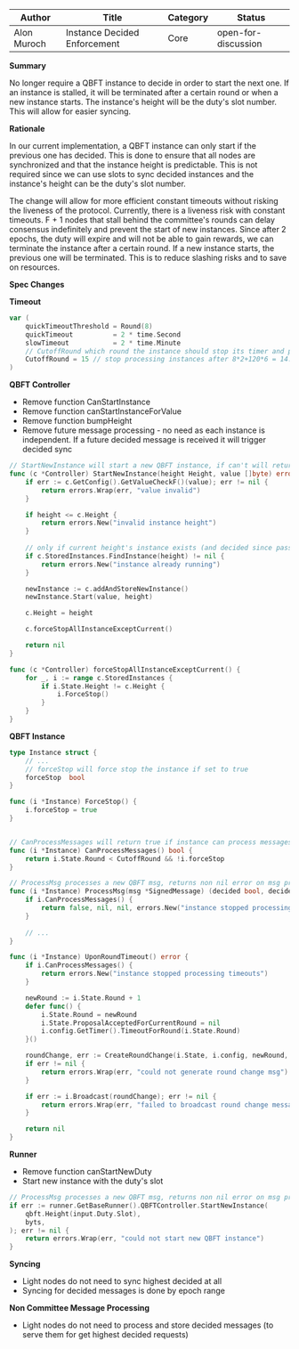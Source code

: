 | Author      | Title                        | Category | Status |
|-------------|------------------------------|----------|--------|
| Alon Muroch | Instance Decided Enforcement | Core     | open-for-discussion  |

**Summary**

No longer require a QBFT instance to decide in order to start the next one.
If an instance is stalled, it will be terminated after a certain round or when a new instance starts.
The instance's height will be the duty's slot number. This will allow for easier syncing.

**Rationale**

In our current implementation, a QBFT instance can only start if the previous one has decided.
This is done to ensure that all nodes are synchronized and that the instance height is predictable.
This is not required since we can use slots to sync decided instances and the instance's height can be the duty's slot number.

The change will allow for more efficient constant timeouts without risking the liveness of the protocol. Currently, there is a liveness risk with constant timeouts.
F + 1 nodes that stall behind the committee's rounds can delay consensus indefinitely and prevent the start of new instances.
Since after 2 epochs, the duty will expire and will not be able to gain rewards, we can terminate the instance after a certain round.
If a new instance starts, the previous one will be terminated. This is to reduce slashing risks and to save on resources. 

**Spec Changes** 

**Timeout**
~~~go
var (
	quickTimeoutThreshold = Round(8)
    quickTimeout          = 2 * time.Second
    slowTimeout           = 2 * time.Minute
    // CutoffRound which round the instance should stop its timer and progress no further
	CutoffRound = 15 // stop processing instances after 8*2+120*6 = 14.2 min (~ 2 epochs)
)

~~~

**QBFT Controller**
- Remove function CanStartInstance
- Remove function canStartInstanceForValue
- Remove function bumpHeight
- Remove future message processing - no need as each instance is independent. If a future decided message is received it will trigger decided sync
```go
// StartNewInstance will start a new QBFT instance, if can't will return error
func (c *Controller) StartNewInstance(height Height, value []byte) error {
	if err := c.GetConfig().GetValueCheckF()(value); err != nil {
		return errors.Wrap(err, "value invalid")
	}

    if height <= c.Height {
        return errors.New("invalid instance height")
    }
	
	// only if current height's instance exists (and decided since passed can start instance) bump
	if c.StoredInstances.FindInstance(height) != nil {
		return errors.New("instance already running")
	}

	newInstance := c.addAndStoreNewInstance()
	newInstance.Start(value, height)

	c.Height = height

    c.forceStopAllInstanceExceptCurrent()

	return nil
}

func (c *Controller) forceStopAllInstanceExceptCurrent() {
    for _, i := range c.StoredInstances {
        if i.State.Height != c.Height {
            i.ForceStop()
        }
    }
}

```

**QBFT Instance**
```go
type Instance struct {
	// ...
    // forceStop will force stop the instance if set to true
    forceStop  bool
}

func (i *Instance) ForceStop() {
    i.forceStop = true
}


// CanProcessMessages will return true if instance can process messages
func (i *Instance) CanProcessMessages() bool {
	return i.State.Round < CutoffRound && !i.forceStop
}
```
```go
// ProcessMsg processes a new QBFT msg, returns non nil error on msg processing error
func (i *Instance) ProcessMsg(msg *SignedMessage) (decided bool, decidedValue []byte, aggregatedCommit *SignedMessage, err error) {
    if i.CanProcessMessages() {
        return false, nil, nil, errors.New("instance stopped processing messages")
    }
	
	// ...
}
```
```go
func (i *Instance) UponRoundTimeout() error {
    if i.CanProcessMessages() {
        return errors.New("instance stopped processing timeouts")
    }

	newRound := i.State.Round + 1
	defer func() {
		i.State.Round = newRound
		i.State.ProposalAcceptedForCurrentRound = nil
		i.config.GetTimer().TimeoutForRound(i.State.Round)
	}()

	roundChange, err := CreateRoundChange(i.State, i.config, newRound, i.StartValue)
	if err != nil {
		return errors.Wrap(err, "could not generate round change msg")
	}

	if err := i.Broadcast(roundChange); err != nil {
		return errors.Wrap(err, "failed to broadcast round change message")
	}

	return nil
}
```


**Runner**
- Remove function canStartNewDuty
- Start new instance with the duty's slot
```go
// ProcessMsg processes a new QBFT msg, returns non nil error on msg processing error
if err := runner.GetBaseRunner().QBFTController.StartNewInstance(
    qbft.Height(input.Duty.Slot),
    byts,
); err != nil {
    return errors.Wrap(err, "could not start new QBFT instance")
}
```

**Syncing**  
- Light nodes do not need to sync highest decided at all
- Syncing for decided messages is done by epoch range

**Non Committee Message Processing**  
- Light nodes do not need to process and store decided messages (to serve them for get highest decided requests)